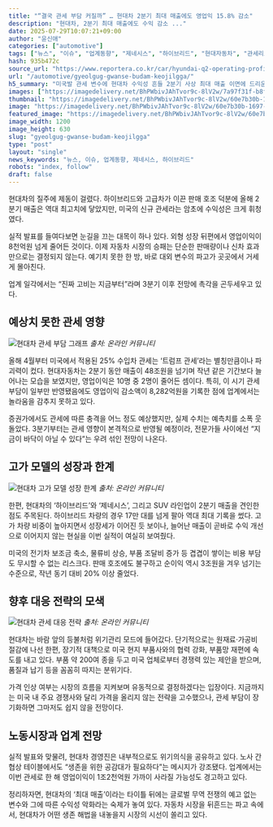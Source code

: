 ```yaml
---
title: "“결국 관세 부담 커질까” … 현대차 2분기 최대 매출에도 영업익 15.8% 감소"
description: "현대차, 2분기 최대 매출에도 수익 감소 ..."
date: 2025-07-29T10:07:21+09:00
author: "윤신애"
categories: ["automotive"]
tags: ["뉴스", "이슈", "업계동향", "제네시스", "하이브리드", "현대자동차", "관세리스크경영", "수익성방어전략"]
hash: 935b472c
source_url: "https://www.reportera.co.kr/car/hyundai-q2-operating-profit-falls/"
url: "/automotive/gyeolgug-gwanse-budam-keojilgga/"
h5_summary: "미국발 관세 변수에 현대차 수익성 흔들 2분기 사상 최대 매출 이면에 드리운 그림자"
images: ["https://imagedelivery.net/BhPWbivJAhTvor9c-8lV2w/7a97f31f-b8f1-4ec0-cbe9-b2ff09472900/public", "https://imagedelivery.net/BhPWbivJAhTvor9c-8lV2w/60e7b30b-1697-4ecb-acd9-74cf7a762400/public", "https://imagedelivery.net/BhPWbivJAhTvor9c-8lV2w/8e00e8f7-1ebb-41ce-2373-d76bbd760500/public", "https://imagedelivery.net/BhPWbivJAhTvor9c-8lV2w/45779897-a06c-404c-ff38-33f7f814b500/public"]
thumbnail: "https://imagedelivery.net/BhPWbivJAhTvor9c-8lV2w/60e7b30b-1697-4ecb-acd9-74cf7a762400/public"
image: "https://imagedelivery.net/BhPWbivJAhTvor9c-8lV2w/60e7b30b-1697-4ecb-acd9-74cf7a762400/public"
featured_image: "https://imagedelivery.net/BhPWbivJAhTvor9c-8lV2w/60e7b30b-1697-4ecb-acd9-74cf7a762400/public"
image_width: 1200
image_height: 630
slug: "gyeolgug-gwanse-budam-keojilgga"
type: "post"
layout: "single"
news_keywords: "뉴스, 이슈, 업계동향, 제네시스, 하이브리드"
robots: "index, follow"
draft: false
---
```


현대차의 질주에 제동이 걸렸다. 하이브리드와 고급차가 이끈 판매 호조 덕분에 올해 2분기 매출은 역대 최고치에 닿았지만, 미국의 신규 관세라는 암초에 수익성은 크게 휘청였다.

실적 발표를 들여다보면 눈길을 끄는 대목이 하나 있다. 외형 성장 뒤편에서 영업이익이 8천억원 넘게 줄어든 것이다. 이제 자동차 시장의 승패는 단순한 판매량이나 신차 효과만으로는 결정되지 않는다. 예기치 못한 한 방, 바로 대외 변수의 파고가 곳곳에서 거세게 몰아친다.

업계 일각에서는 “진짜 고비는 지금부터”라며 3분기 이후 전망에 촉각을 곤두세우고 있다.

## 예상치 못한 관세 영향

![현대차 관세 부담 그래프](https://imagedelivery.net/BhPWbivJAhTvor9c-8lV2w/8e00e8f7-1ebb-41ce-2373-d76bbd760500/public)
*출처: 온라인 커뮤니티*


올해 4월부터 미국에서 적용된 25% 수입차 관세는 ‘트럼프 관세’라는 별칭만큼이나 파괴력이 컸다. 현대자동차는 2분기 동안 매출이 48조원을 넘기며 작년 같은 기간보다 늘어나는 모습을 보였지만, 영업이익은 10명 중 2명이 줄어든 셈이다. 특히, 이 시기 관세 부담이 일부만 반영됐음에도 영업이익 감소액이 8,282억원을 기록한 점에 업계에서는 놀라움을 감추지 못하고 있다.

증권가에서도 관세에 따른 충격을 어느 정도 예상했지만, 실제 수치는 예측치를 소폭 웃돌았다. 3분기부터는 관세 영향이 본격적으로 반영될 예정이라, 전문가들 사이에선 “지금이 바닥이 아닐 수 있다”는 우려 섞인 전망이 나온다.

## 고가 모델의 성장과 한계

![현대차 고가 모델 성장 한계](https://imagedelivery.net/BhPWbivJAhTvor9c-8lV2w/7a97f31f-b8f1-4ec0-cbe9-b2ff09472900/public)
*출처: 온라인 커뮤니티*


한편, 현대차의 ‘하이브리드’와 ‘제네시스’, 그리고 SUV 라인업이 2분기 매출을 견인한 점도 주목된다. 하이브리드 차량의 경우 17만 대를 넘게 팔아 역대 최대 기록을 썼다. 고가 차량 비중이 높아지면서 성장세가 이어진 듯 보이나, 늘어난 매출이 곧바로 수익 개선으로 이어지지 않는 현실을 이번 실적이 여실히 보여줬다.

미국의 전기차 보조금 축소, 물류비 상승, 부품 조달비 증가 등 겹겹이 쌓이는 비용 부담도 무시할 수 없는 리스크다. 판매 호조에도 불구하고 순이익 역시 3조원을 겨우 넘기는 수준으로, 작년 동기 대비 20% 이상 줄었다.

## 향후 대응 전략의 모색

![현대차 관세 대응 전략](https://imagedelivery.net/BhPWbivJAhTvor9c-8lV2w/45779897-a06c-404c-ff38-33f7f814b500/public)
*출처: 온라인 커뮤니티*


현대차는 바람 앞의 등불처럼 위기관리 모드에 들어갔다. 단기적으로는 원재료·가공비 절감에 나선 한편, 장기적 대책으로 미국 현지 부품사와의 협력 강화, 부품망 재편에 속도를 내고 있다. 부품 약 200여 종을 두고 미국 업체로부터 경쟁력 있는 제안을 받으며, 품질과 납기 등을 꼼꼼히 따지는 분위기다.

가격 인상 여부는 시장의 흐름을 지켜보며 유동적으로 결정하겠다는 입장이다. 지금까지는 미국 내 주요 경쟁사와 달리 가격을 올리지 않는 전략을 고수했으나, 관세 부담이 장기화하면 그마저도 쉽지 않을 전망이다.

## 노동시장과 업계 전망

실적 발표와 맞물려, 현대차 경영진은 내부적으로도 위기의식을 공유하고 있다. 노사 간 협상 테이블에서도 “생존을 위한 공감대가 필요하다”는 메시지가 강조됐다. 업계에서는 이번 관세로 한 해 영업이익이 1조2천억원 가까이 사라질 가능성도 경고하고 있다.

정리하자면, 현대차의 ‘최대 매출’이라는 타이틀 뒤에는 글로벌 무역 전쟁의 예고 없는 변수와 그에 따른 수익성 악화라는 숙제가 놓여 있다. 자동차 시장을 뒤흔드는 파고 속에서, 현대차가 어떤 생존 해법을 내놓을지 시장의 시선이 쏠리고 있다.
